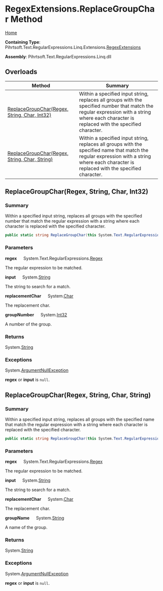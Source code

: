 # RegexExtensions\.ReplaceGroupChar Method

[Home](../../../../../../../README.md)

**Containing Type**: Pihrtsoft\.Text\.RegularExpressions\.Linq\.Extensions\.[RegexExtensions](../README.md)

**Assembly**: Pihrtsoft\.Text\.RegularExpressions\.Linq\.dll

## Overloads

| Method | Summary |
| ------ | ------- |
| [ReplaceGroupChar(Regex, String, Char, Int32)](#Pihrtsoft_Text_RegularExpressions_Linq_Extensions_RegexExtensions_ReplaceGroupChar_System_Text_RegularExpressions_Regex_System_String_System_Char_System_Int32_) | Within a specified input string, replaces all groups with the specified number that match the regular expression with a string where each character is replaced with the specified character\. |
| [ReplaceGroupChar(Regex, String, Char, String)](#Pihrtsoft_Text_RegularExpressions_Linq_Extensions_RegexExtensions_ReplaceGroupChar_System_Text_RegularExpressions_Regex_System_String_System_Char_System_String_) | Within a specified input string, replaces all groups with the specified name that match the regular expression with a string where each character is replaced with the specified character\. |

## ReplaceGroupChar\(Regex, String, Char, Int32\) <a name="Pihrtsoft_Text_RegularExpressions_Linq_Extensions_RegexExtensions_ReplaceGroupChar_System_Text_RegularExpressions_Regex_System_String_System_Char_System_Int32_"></a>

### Summary

Within a specified input string, replaces all groups with the specified number that match the regular expression with a string where each character is replaced with the specified character\.

```csharp
public static string ReplaceGroupChar(this System.Text.RegularExpressions.Regex regex, string input, char replacementChar, int groupNumber)
```

### Parameters

**regex** &emsp; System\.Text\.RegularExpressions\.[Regex](https://docs.microsoft.com/en-us/dotnet/api/system.text.regularexpressions.regex)

The regular expression to be matched\.

**input** &emsp; System\.[String](https://docs.microsoft.com/en-us/dotnet/api/system.string)

The string to search for a match\.

**replacementChar** &emsp; System\.[Char](https://docs.microsoft.com/en-us/dotnet/api/system.char)

The replacement char\.

**groupNumber** &emsp; System\.[Int32](https://docs.microsoft.com/en-us/dotnet/api/system.int32)

A number of the group\.

### Returns

System\.[String](https://docs.microsoft.com/en-us/dotnet/api/system.string)

### Exceptions

System\.[ArgumentNullException](https://docs.microsoft.com/en-us/dotnet/api/system.argumentnullexception)

**regex** or **input** is `null`\.

## ReplaceGroupChar\(Regex, String, Char, String\) <a name="Pihrtsoft_Text_RegularExpressions_Linq_Extensions_RegexExtensions_ReplaceGroupChar_System_Text_RegularExpressions_Regex_System_String_System_Char_System_String_"></a>

### Summary

Within a specified input string, replaces all groups with the specified name that match the regular expression with a string where each character is replaced with the specified character\.

```csharp
public static string ReplaceGroupChar(this System.Text.RegularExpressions.Regex regex, string input, char replacementChar, string groupName)
```

### Parameters

**regex** &emsp; System\.Text\.RegularExpressions\.[Regex](https://docs.microsoft.com/en-us/dotnet/api/system.text.regularexpressions.regex)

The regular expression to be matched\.

**input** &emsp; System\.[String](https://docs.microsoft.com/en-us/dotnet/api/system.string)

The string to search for a match\.

**replacementChar** &emsp; System\.[Char](https://docs.microsoft.com/en-us/dotnet/api/system.char)

The replacement char\.

**groupName** &emsp; System\.[String](https://docs.microsoft.com/en-us/dotnet/api/system.string)

A name of the group\.

### Returns

System\.[String](https://docs.microsoft.com/en-us/dotnet/api/system.string)

### Exceptions

System\.[ArgumentNullException](https://docs.microsoft.com/en-us/dotnet/api/system.argumentnullexception)

**regex** or **input** is `null`\.

